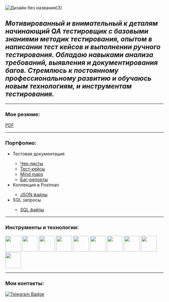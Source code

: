 ![Дизайн без названия(3)](https://github.com/EvgeniiQA69/EvgeniiQA69/assets/73597630/6f279f19-5ab7-40b9-8a4c-9cb0e1e6848e)






## ***Мотивированный и внимательный к деталям начинающий QA тестировщик с базовыми знаниями методик тестирования, опытом в написании тест кейсов и выполнении ручного тестирования. Обладаю навыками анализа требований, выявления и документирования багов. Стремлюсь к постоянному профессиональному развитию и обучаюсь новым технологиям, и инструментам тестирования.***
---

### Мое резюме:

[PDF](https://disk.yandex.ru/i/DR0bUQM38_pJJA)

---

### Портфолио:

<ul>
  <li>Тестовая документация</li>
  <ul>
  <li><a href="https://disk.yandex.ru/d/4qeEufi6mSVkww" rel="nofollow">Чек-листы</a></li>
  <li><a href="https://disk.yandex.ru/d/UYhPpL6FPFMnsw" rel="nofollow">Тест-кейсы</a></li>
  <li><a href="https://disk.yandex.ru/d/gJfRf_t2aCEUvA" rel="nofollow">Mind maps</a></li>
  <li><a href="https://disk.yandex.ru/d/WpdGTz9BZOHqbQ" rel="nofollow">Баг-репорты</a></li>
  </ul>
  <li>Коллекция в Postman</li>
  <ul>
  <li><a href="https://disk.yandex.ru/d/3sM2Q5FwKIJPQQ" rel="nofollow">JSON файлы</a></li>
  </ul>
  <li>SQL запросы</li>
  <ul>
  <li><a href="https://disk.yandex.ru/d/tQuGamh-rMHMGg" rel="nofollow">SQL файлы</a></li>
  </ul>
</ul>

---

### Инструменты и технологии:

<img src="https://github.com/EvgeniiQA69/EvgeniiQA69/assets/73597630/cc1f14a4-676d-48c3-8ddb-2e49af857da6" width="50">
<img src="https://github.com/EvgeniiQA69/EvgeniiQA69/assets/73597630/a9e00f3e-9ba1-40de-ae12-fc32cfa449dd" width="50">
<img src="https://github.com/EvgeniiQA69/EvgeniiQA69/assets/73597630/3943a1ff-06b0-4610-bc70-47614bc83c02" width="50">
<img src="https://github.com/EvgeniiQA69/EvgeniiQA69/assets/73597630/90be4d0c-ced5-407c-a2de-f97fb2cbf378" width="50" height="50">
<img src="https://github.com/EvgeniiQA69/EvgeniiQA69/assets/73597630/f963970c-2a94-4097-b1f7-57e106545cb4" width="50">
<img src="https://github.com/EvgeniiQA69/EvgeniiQA69/assets/73597630/b8426a5d-7f1f-4b99-847d-7d04f6bf94ad" width="50">
<img src="https://github.com/EvgeniiQA69/EvgeniiQA69/assets/73597630/b3a7826d-bea9-4b52-bec4-876e3647c917" width="50">
<img src="https://github.com/EvgeniiQA69/EvgeniiQA69/assets/73597630/74237797-5a42-4987-b751-6fe42436d02a" width="50">
<img src="https://github.com/EvgeniiQA69/EvgeniiQA69/assets/73597630/1b35b3df-f08f-42c9-838d-3c29c6eee08c" width="50">
<img src="https://github.com/EvgeniiQA69/EvgeniiQA69/assets/73597630/45405bb7-42be-45ef-a690-b8f1a2536b23" width="50" height="50">

---

### Мои контакты:

<a href="https://t.me/Yakonovskij_NPC" rel="nofollow"><img src="https://camo.githubusercontent.com/d0cce4c333c794ff24a06dbecfdbaaa467679f6cd5e0c40a64d8d8f3e7aa033e/68747470733a2f2f696d672e736869656c64732e696f2f62616467652f2d54656c656772616d2d3030383863633f7374796c653d666c61742d737175617265266c6f676f3d54656c656772616d266c6f676f436f6c6f723d7768697465" alt="Telegram Badge" data-canonical-src="https://img.shields.io/badge/-Telegram-0088cc?style=flat-square&amp;logo=Telegram&amp;logoColor=white" style="max-width: 100%;"></a>


